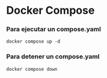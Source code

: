 # Docker Compose

### Para ejecutar un compose.yaml

```
docker compose up -d
```

### Para detener un compose.yaml

```
docker compose down
```
